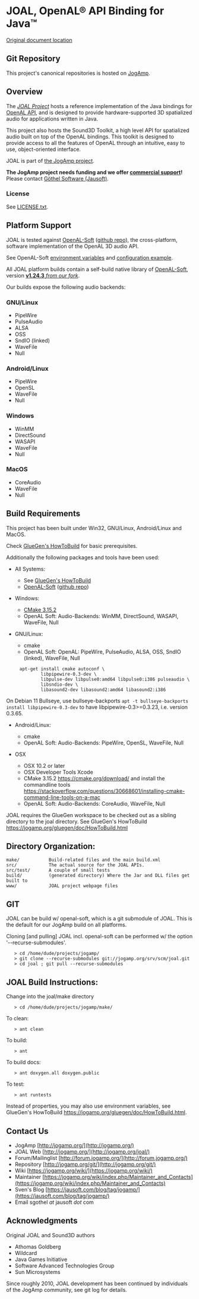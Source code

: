 # JOAL, OpenAL® API Binding for Java™

[Original document location](https://jogamp.org/cgit/joal.git/about/)

## Git Repository
This project's canonical repositories is hosted on [JogAmp](https://jogamp.org/cgit/joal.git/).

## Overview
The [*JOAL Project*](https://jogamp.org/joal/www/) hosts a reference implementation of the
Java bindings for [OpenAL API](http://www.openal.org/), and is designed to provide
hardware-supported 3D spatialized audio for applications written in Java.

This project also hosts the Sound3D Toolkit, a high level
API for spatialized audio built on top of the OpenAL bindings.
This toolkit is designed to provide access to all the features
of OpenAL through an intuitive, easy to use, object-oriented interface.

JOAL is part of [the JogAmp project](https://jogamp.org).

**The JogAmp project needs funding and we offer [commercial support](https://jogamp.org/wiki/index.php?title=Maintainer_and_Contacts#Commercial_Support)!**<br/>
Please contact [Göthel Software (Jausoft)](https://jausoft.com/).

### License
See [LICENSE.txt](LICENSE.txt).

## Platform Support
JOAL is tested against [OpenAL-Soft](https://openal-soft.org/) ([github repo](https://github.com/kcat/openal-soft/)),
the cross-platform, software implementation of the OpenAL 3D audio API.

See OpenAL-Soft [environment variables](https://github.com/kcat/openal-soft/blob/master/docs/env-vars.txt)
and [configuration example](https://github.com/kcat/openal-soft/blob/master/alsoftrc.sample).

All JOAL platform builds contain a self-build native library of [OpenAL-Soft](https://openal-soft.org/),
version [**v1.24.3** *from our fork*](https://jogamp.org/cgit/openal-soft.git/).

Our builds expose the following audio backends:

### GNU/Linux
- PipeWire
- PulseAudio
- ALSA
- OSS
- SndIO (linked)
- WaveFile
- Null

### Android/Linux
- PipeWire
- OpenSL
- WaveFile
- Null

### Windows
- WinMM
- DirectSound
- WASAPI
- WaveFile
- Null

### MacOS
- CoreAudio
- WaveFile
- Null

## Build Requirements
This project has been built under Win32, GNU/Linux, Android/Linux and MacOS. 

Check [GlueGen's HowToBuild](https://jogamp.org/gluegen/doc/HowToBuild.html)
for basic prerequisites.

Additionally the following packages and tools have been used:

* All Systems:
  - See [GlueGen's HowToBuild](https://jogamp.org/gluegen/doc/HowToBuild.html)
  - [OpenAL-Soft](https://openal-soft.org/) ([github repo](https://github.com/kcat/openal-soft/))

* Windows:
  - [CMake 3.15.2](https://cmake.org/download/)
  - OpenAL Soft: Audio-Backends: WinMM, DirectSound, WASAPI, WaveFile, Null

* GNU/Linux:
  - cmake
  - OpenAL Soft: OpenAL: PipeWire, PulseAudio, ALSA, OSS, SndIO (linked), WaveFile, Null
```
     apt-get install cmake autoconf \
             libpipewire-0.3-dev \
             libpulse-dev libpulse0:amd64 libpulse0:i386 pulseaudio \
             libsndio-dev \
             libasound2-dev libasound2:amd64 libasound2:i386
```
 On Debian 11 Bullseye, use bullseye-backports `apt -t bullseye-backports install libpipewire-0.3-dev`
 to have libpipewire-0.3>=0.3.23, i.e. version 0.3.65.

* Android/Linux:
  - cmake
  - OpenAL Soft: Audio-Backends: PipeWire, OpenSL, WaveFile, Null

* OSX
  - OSX 10.2 or later
  - OSX Developer Tools Xcode
  - CMake 3.15.2 <https://cmake.org/download/> 
    and install the commandline tools <https://stackoverflow.com/questions/30668601/installing-cmake-command-line-tools-on-a-mac>
  - OpenAL Soft: Audio-Backends: CoreAudio, WaveFile, Null

JOAL requires the GlueGen workspace to be checked out as a sibling
directory to the joal directory. 
See GlueGen's HowToBuild <https://jogamp.org/gluegen/doc/HowToBuild.html>

## Directory Organization:
```
make/           Build-related files and the main build.xml
src/            The actual source for the JOAL APIs.
src/test/       A couple of small tests
build/          (generated directory) Where the Jar and DLL files get built to
www/            JOAL project webpage files
```

## GIT
JOAL can be build w/ openal-soft, which is a git submodule of JOAL.
This is the default for our JogAmp build on all platforms.

Cloning [and pulling] JOAL incl. openal-soft 
can be performed w/ the option '--recurse-submodules'.
```
   > cd /home/dude/projects/jogamp/
   > git clone --recurse-submodules git://jogamp.org/srv/scm/joal.git
   > cd joal ; git pull --recurse-submodules
```
 
## JOAL Build Instructions:
Change into the joal/make directory
```
   > cd /home/dude/projects/jogamp/make/
```

To clean: 
```
   > ant clean
```

To build:
```
   > ant
```

To build docs:
```
   > ant doxygen.all doxygen.public
```

To test:
```
   > ant runtests
```

Instead of properties, you may also use environment variables, 
see GlueGen's HowToBuild <https://jogamp.org/gluegen/doc/HowToBuild.html>.

## Contact Us
- JogAmp             [http://jogamp.org/](http://jogamp.org/)
- JOAL Web           [http://jogamp.org/](http://jogamp.org/joal/)
- Forum/Mailinglist  [http://forum.jogamp.org/](http://forum.jogamp.org/)
- Repository         [http://jogamp.org/git/](http://jogamp.org/git/)
- Wiki               [https://jogamp.org/wiki/](https://jogamp.org/wiki/)
- Maintainer         [https://jogamp.org/wiki/index.php/Maintainer_and_Contacts](https://jogamp.org/wiki/index.php/Maintainer_and_Contacts)
- Sven's Blog        [https://jausoft.com/blog/tag/jogamp/](https://jausoft.com/blog/tag/jogamp/)
- Email              sgothel _at_ jausoft _dot_ com

## Acknowledgments
Original JOAL and Sound3D authors

- Athomas Goldberg
- Wildcard
- Java Games Initiative
- Software Advanced Technologies Group
- Sun Microsystems

Since roughly 2010, JOAL development has been continued
by individuals of the JogAmp community, see git log for details.

